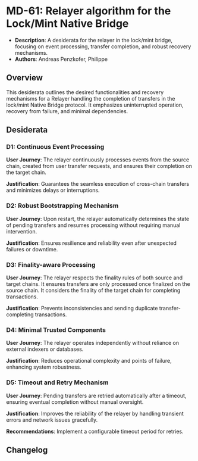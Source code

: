 # MD-61: Relayer algorithm for the Lock/Mint Native Bridge

- **Description**: A desiderata for the relayer in the lock/mint bridge, focusing on event processing, transfer completion, and robust recovery mechanisms.
- **Authors**: Andreas Penzkofer, Philippe

## Overview

This desiderata outlines the desired functionalities and recovery mechanisms for a Relayer handling the completion of transfers in the lock/mint Native Bridge protocol. It emphasizes uninterrupted operation, recovery from failure, and minimal dependencies.

## Desiderata

### D1: Continuous Event Processing

**User Journey**: The relayer continuously processes events from the source chain, created from user transfer requests, and ensures their completion on the target chain.

**Justification**: Guarantees the seamless execution of cross-chain transfers and minimizes delays or interruptions.

### D2: Robust Bootstrapping Mechanism

**User Journey**: Upon restart, the relayer automatically determines the state of pending transfers and resumes processing without requiring manual intervention.

**Justification**: Ensures resilience and reliability even after unexpected failures or downtime.

### D3: Finality-aware Processing

**User Journey**: The relayer respects the finality rules of both source and target chains. It ensures transfers are only processed once finalized on the source chain. It considers the finality of the target chain for completing transactions.

**Justification**: Prevents inconsistencies and sending duplicate transfer-completing transactions.

### D4: Minimal Trusted Components

**User Journey**: The relayer operates independently without reliance on external indexers or databases.

**Justification**: Reduces operational complexity and points of failure, enhancing system robustness.

### D5: Timeout and Retry Mechanism

**User Journey**: Pending transfers are retried automatically after a timeout, ensuring eventual completion without manual oversight.

**Justification**: Improves the reliability of the relayer by handling transient errors and network issues gracefully.

**Recommendations**: Implement a configurable timeout period for retries.

## Changelog
